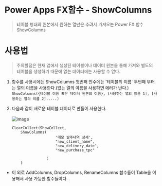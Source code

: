 # Power Apps FX함수 - ShowColumns
> 테이블 형태의 원본에서 원하는 열만은 추려서 가져오는 Power FX 함수 ShowColumns

# 사용법
> 주의할점은 현재 앱에서 생성된 테이블이나 데이터 원본을 통해 가져와 별도의 테이블을 생성하기 때문에 없는 데이터에는 사용할 수 없다.

1. 함수를 사용시에는 ShowColumns 첫번째 인수에는 '테이블의 이름' 두번째 부터는 열의 이름을 사용한다.(없는 열의 이름을 사용하면 에러가 난다.)<br>`ShowColumns({테이블 이름 혹은 데이터 원본의 이름}, [사용하는 열의 이름 1], [사용하는 열의 이름 2].....)`

2. 다음과 같이 새로운 테이블 데이터로 만들어 사용한다.<br><br>![image](https://user-images.githubusercontent.com/39551265/163674649-7865d4eb-51ff-4f89-bb01-303d9471ecfc.png)<br>
 
 
    ```
    ClearCollect(ShowCollect,
        ShowColumns(
                        '데모 발주내역 상세',
                        "new_client_name",
                        "new_delivery_date",
                        "new_purchase_tpc"
                        
                    )
        )
    ```


* 이 외로 AddColumns, DropColumns, RenameColumns 함수들이 Table을 이용해서 사용 가능한 함수들이다.
